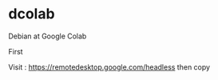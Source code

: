 # dcolab
Debian at Google Colab

First 

Visit : https://remotedesktop.google.com/headless then copy
